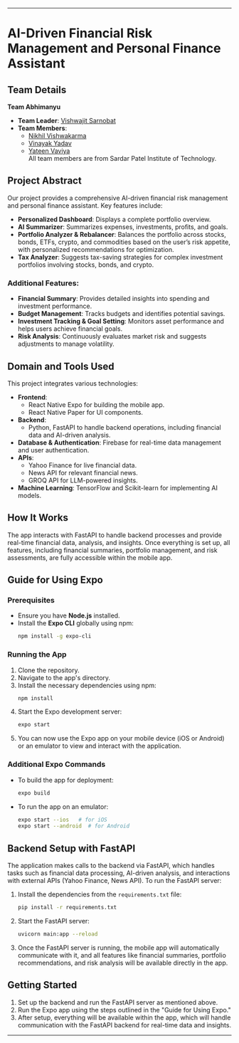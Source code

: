 

---

# AI-Driven Financial Risk Management and Personal Finance Assistant

## Team Details  
**Team Abhimanyu**  
- **Team Leader**: [Vishwajit Sarnobat](https://github.com/vishwajitsarnobat)  
- **Team Members**:  
  - [Nikhil Vishwakarma](https://github.com/Vishwakarma-Nikhil)  
  - [Vinayak Yadav](https://github.com/vinayakyadav2709)  
  - [Yateen Vaviya](https://github.com/Yateen00)  
All team members are from Sardar Patel Institute of Technology.

## Project Abstract  
Our project provides a comprehensive AI-driven financial risk management and personal finance assistant. Key features include:

- **Personalized Dashboard**: Displays a complete portfolio overview.
- **AI Summarizer**: Summarizes expenses, investments, profits, and goals.
- **Portfolio Analyzer & Rebalancer**: Balances the portfolio across stocks, bonds, ETFs, crypto, and commodities based on the user’s risk appetite, with personalized recommendations for optimization.
- **Tax Analyzer**: Suggests tax-saving strategies for complex investment portfolios involving stocks, bonds, and crypto.

### Additional Features:
- **Financial Summary**: Provides detailed insights into spending and investment performance.
- **Budget Management**: Tracks budgets and identifies potential savings.
- **Investment Tracking & Goal Setting**: Monitors asset performance and helps users achieve financial goals.
- **Risk Analysis**: Continuously evaluates market risk and suggests adjustments to manage volatility.

## Domain and Tools Used  
This project integrates various technologies:

- **Frontend**:  
  - React Native Expo for building the mobile app.  
  - React Native Paper for UI components.
- **Backend**:  
  - Python, FastAPI to handle backend operations, including financial data and AI-driven analysis.
- **Database & Authentication**: Firebase for real-time data management and user authentication.
- **APIs**:  
  - Yahoo Finance for live financial data.  
  - News API for relevant financial news.  
  - GROQ API for LLM-powered insights.
- **Machine Learning**: TensorFlow and Scikit-learn for implementing AI models.

## How It Works  
The app interacts with FastAPI to handle backend processes and provide real-time financial data, analysis, and insights. Once everything is set up, all features, including financial summaries, portfolio management, and risk assessments, are fully accessible within the mobile app.

## Guide for Using Expo

### Prerequisites  
- Ensure you have **Node.js** installed.  
- Install the **Expo CLI** globally using npm:
  ```bash
  npm install -g expo-cli
  ```

### Running the App  
1. Clone the repository.
2. Navigate to the app's directory.
3. Install the necessary dependencies using npm:
   ```bash
   npm install
   ```
4. Start the Expo development server:
   ```bash
   expo start
   ```
5. You can now use the Expo app on your mobile device (iOS or Android) or an emulator to view and interact with the application.

### Additional Expo Commands  
- To build the app for deployment:
  ```bash
  expo build
  ```
- To run the app on an emulator:
  ```bash
  expo start --ios   # for iOS
  expo start --android  # for Android
  ```

## Backend Setup with FastAPI  
The application makes calls to the backend via FastAPI, which handles tasks such as financial data processing, AI-driven analysis, and interactions with external APIs (Yahoo Finance, News API). To run the FastAPI server:

1. Install the dependencies from the `requirements.txt` file:
   ```bash
   pip install -r requirements.txt
   ```
2. Start the FastAPI server:
   ```bash
   uvicorn main:app --reload
   ```
3. Once the FastAPI server is running, the mobile app will automatically communicate with it, and all features like financial summaries, portfolio recommendations, and risk analysis will be available directly in the app.

## Getting Started  
1. Set up the backend and run the FastAPI server as mentioned above.
2. Run the Expo app using the steps outlined in the "Guide for Using Expo."
3. After setup, everything will be available within the app, which will handle communication with the FastAPI backend for real-time data and insights.

---
